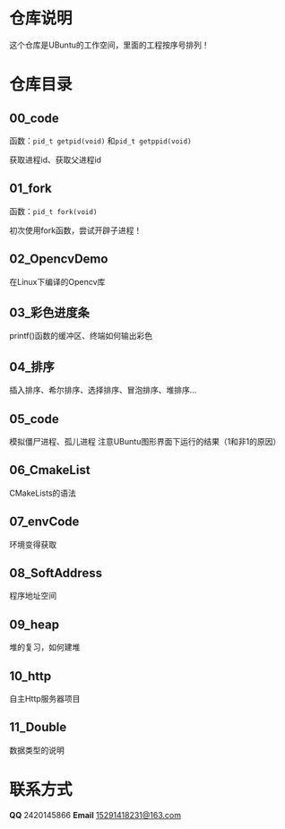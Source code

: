 # 仓库说明

这个仓库是UBuntu的工作空间，里面的工程按序号排列！

# 仓库目录
## 00_code
函数：`pid_t getpid(void)` 和`pid_t getppid(void)`

获取进程id、获取父进程id
## 01_fork

函数：`pid_t fork(void)` 

初次使用fork函数，尝试开辟子进程！
## 02_OpencvDemo
在Linux下编译的Opencv库

## 03_彩色进度条
printf()函数的缓冲区、终端如何输出彩色

## 04_排序
插入排序、希尔排序、选择排序、冒泡排序、堆排序...

## 05_code
模拟僵尸进程、孤儿进程
注意UBuntu图形界面下运行的结果（1和非1的原因）

## 06_CmakeList
CMakeLists的语法

## 07_envCode
环境变得获取

## 08_SoftAddress
程序地址空间

## 09_heap
堆的复习，如何建堆

## 10_http
自主Http服务器项目

## 11_Double
数据类型的说明

# 联系方式

**QQ** 2420145866
**Email** 15291418231@163.com

